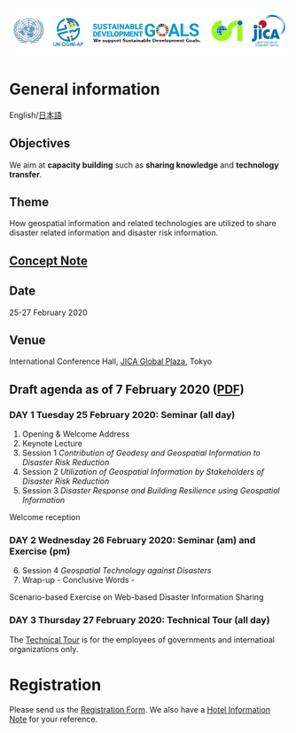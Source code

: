 ![banner](banner.jpg)
# General information
English/[日本語](ja)
## Objectives

We aim at **capacity building** such as **sharing knowledge** and **technology transfer**.

## Theme

How geospatial information and related technologies are utilized to share disaster related information and disaster risk information.

## [Concept Note](concept_note.md)

## Date

25-27 February 2020

## Venue

International Conference Hall, [JICA Global Plaza](access.pdf), Tokyo

## Draft agenda as of 7 February 2020 ([PDF](agenda.pdf))
### DAY 1 Tuesday 25 February 2020: Seminar (all day)

 1. Opening & Welcome Address
 2. Keynote Lecture
 3. Session 1 *Contribution of Geodesy and Geospatial Information to Disaster Risk Reduction*
 4. Session 2 *Utilization of Geospatial Information by Stakeholders of Disaster Risk Reduction*
 5. Session 3 *Disaster Response and Building Resilience using Geospatial Information*

Welcome reception

### DAY 2 Wednesday 26 February 2020: Seminar (am) and Exercise (pm)

 6. Session 4 *Geospatial Technology against Disasters*
 7. Wrap-up - Conclusive Words -

Scenario-based Exercise on Web-based Disaster Information Sharing

### DAY 3 Thursday 27 February 2020: Technical Tour (all day)
The [Technical Tour](technical_tour.pdf) is for the employees of governments and internatioal organizations only. 

# Registration
Please send us the [Registration Form](registration.docx). We also have a [Hotel Information Note](hotels.pdf) for your reference. 
